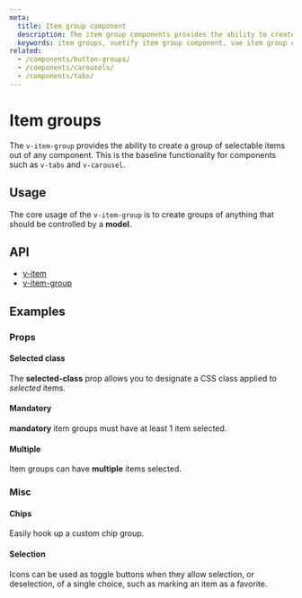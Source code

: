 ```yaml
---
meta:
  title: Item group component
  description: The item group components provides the ability to create a group of selectable items out of any component.
  keywords: item groups, vuetify item group component, vue item group component
related:
  - /components/button-groups/
  - /components/carousels/
  - /components/tabs/
---
```


# Item groups

The `v-item-group` provides the ability to create a group of selectable items out of any component. This is the baseline functionality for components such as `v-tabs` and `v-carousel`.

<entry-ad />

## Usage

The core usage of the `v-item-group` is to create groups of anything that should be controlled by a **model**.

<example file="v-item-group/usage" />

## API

- [v-item](/api/v-item)
- [v-item-group](/api/v-item-group)

<inline-api page="components/item-groups" />

<!-- ## Sub-components

### v-item

v-item description -->

## Examples

### Props

#### Selected class

The **selected-class** prop allows you to designate a CSS class applied to _selected_ items.

<example file="v-item-group/prop-selected-class" />

#### Mandatory

**mandatory** item groups must have at least 1 item selected.

<example file="v-item-group/prop-mandatory" />

#### Multiple

Item groups can have **multiple** items selected.

<example file="v-item-group/prop-multiple" />

### Misc

#### Chips

Easily hook up a custom chip group.

<example file="v-item-group/misc-chips" />

#### Selection

Icons can be used as toggle buttons when they allow selection, or deselection, of a single choice, such as marking an item as a favorite.

<example file="v-item-group/misc-selection" />

<backmatter />
